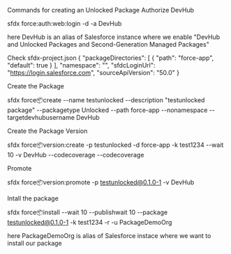 Commands for creating an Unlocked Package
Authorize DevHub

sfdx force:auth:web:login -d -a DevHub

here DevHub is an alias of Salesforce instance where we enable "DevHub and Unlocked Packages and Second-Generation Managed Packages"

Check sfdx-project.json
{ "packageDirectories": [ { "path": "force-app", "default": true } ], "namespace": "", "sfdcLoginUrl": "https://login.salesforce.com", "sourceApiVersion": "50.0" }

Create the Package

sfdx force:package:create --name testunlocked --description "testunlocked package" --packagetype Unlocked --path force-app --nonamespace --targetdevhubusername DevHub

Create the Package Version

sfdx force:package:version:create -p testunlocked -d force-app -k test1234 --wait 10 -v DevHub --codecoverage --codecoverage

Promote

sfdx force:package:version:promote -p testunlocked@0.1.0-1 -v DevHub

Intall the package

sfdx force:package:install --wait 10 --publishwait 10 --package testunlocked@0.1.0-1 -k test1234 -r -u PackageDemoOrg

here PackageDemoOrg is alias of Salesforce instace where we want to install our package
